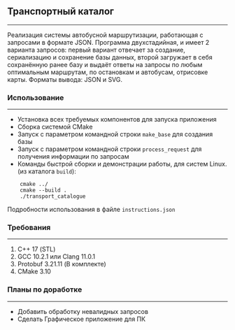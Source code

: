 ## Транспортный каталог
---
Реализация системы автобусной маршрутизации, работающая с запросами в формате JSON. Программа двухстадийная,
и имеет 2 варианта запросов: первый вариант отвечает за создание, сериализацию и сохранение базы данных, 
второй загружает в себя сохранённую ранее базу и выдаёт ответы на запросы по любым оптимальным маршрутам, 
по остановкам и автобусам, отрисовке карты. Форматы вывода: JSON и SVG.



### Использование
---
* Установка всех требуемых компонентов для запуска приложения
* Сборка системой CMake
* Запуск с параметром командной строки `make_base` для создания базы
* Запуск с параметром командной строки `process_request` для получения информации по запросам
* Команды быстрой сборки и демонстрации работы, для систем Linux. (из каталога `build`):
```
    cmake ../
    cmake --build .
    ./transport_catalogue
``` 
   Подробности использования в файле `instructions.json`


### Требования
---
1. С++ 17 (STL)
2. GCC 10.2.1 или Clang 11.0.1
3. Protobuf 3.21.11 (В комплекте)
4. CMake 3.10



### Планы по доработке
---
* Добавить обработку невалидных запросов
* Сделать Графическое приложение для ПК

